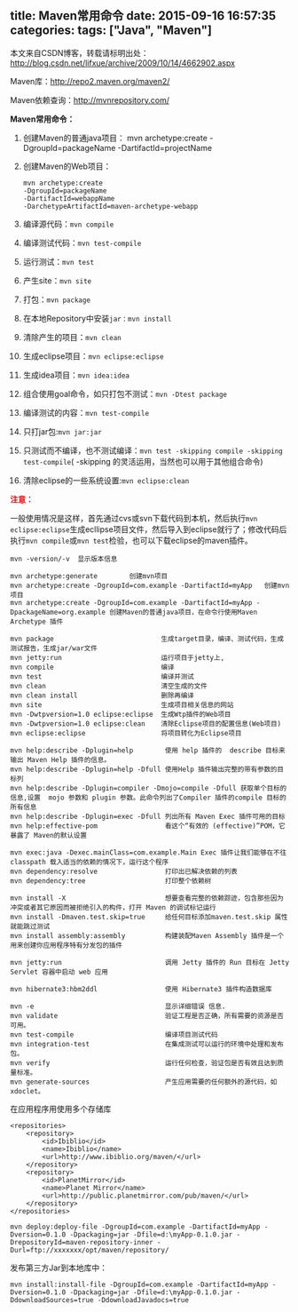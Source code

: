 title: Maven常用命令
date: 2015-09-16 16:57:35
categories:
tags: ["Java", "Maven"]
---
> 
本文来自CSDN博客，转载请标明出处：http://blog.csdn.net/lifxue/archive/2009/10/14/4662902.aspx 

Maven库：http://repo2.maven.org/maven2/

Maven依赖查询：http://mvnrepository.com/

**Maven常用命令：**

1. 创建Maven的普通java项目： 
   mvn archetype:create 
   -DgroupId=packageName 
   -DartifactId=projectName  
2. 创建Maven的Web项目：

    ```   
    mvn archetype:create
    -DgroupId=packageName
    -DartifactId=webappName
    -DarchetypeArtifactId=maven-archetype-webapp
    ```
3. 编译源代码：`mvn compile`
4. 编译测试代码：`mvn test-compile`  
5. 运行测试：`mvn test`
6. 产生site：`mvn site`
7. 打包：`mvn package` 
8. 在本地Repository中安装`jar：mvn install`
9. 清除产生的项目：`mvn clean`
10. 生成eclipse项目：`mvn eclipse:eclipse`
11. 生成idea项目：`mvn idea:idea`
12. 组合使用goal命令，如只打包不测试：`mvn -Dtest package`  
13. 编译测试的内容：`mvn test-compile`
14. 只打jar包:`mvn jar:jar`
15. 只测试而不编译，也不测试编译：`mvn test -skipping compile -skipping test-compile`( -skipping 的灵活运用，当然也可以用于其他组合命令)  
16. 清除eclipse的一些系统设置:`mvn eclipse:clean`

<font color="red">**注意：**</font> 

一般使用情况是这样，首先通过cvs或svn下载代码到本机，然后执行`mvn eclipse:eclipse`生成ecllipse项目文件，然后导入到eclipse就行了；修改代码后执行`mvn compile`或`mvn test`检验，也可以下载eclipse的maven插件。
```
mvn -version/-v  显示版本信息

mvn archetype:generate        创建mvn项目 
mvn archetype:create -DgroupId=com.example -DartifactId=myApp   创建mvn项目 
mvn archetype:create -DgroupId=com.example -DartifactId=myApp -DpackageName=org.example 创建Maven的普通java项目，在命令行使用Maven Archetype 插件

mvn package                           生成target目录，编译、测试代码，生成测试报告，生成jar/war文件 
mvn jetty:run                         运行项目于jetty上, 
mvn compile                           编译 
mvn test                              编译并测试 
mvn clean                             清空生成的文件
mvn clean install                     删除再编译 
mvn site                              生成项目相关信息的网站 
mvn -Dwtpversion=1.0 eclipse:eclipse  生成Wtp插件的Web项目 
mvn -Dwtpversion=1.0 eclipse:clean    清除Eclipse项目的配置信息(Web项目) 
mvn eclipse:eclipse                   将项目转化为Eclipse项目

mvn help:describe -Dplugin=help        使用 help 插件的  describe 目标来输出 Maven Help 插件的信息。 
mvn help:describe -Dplugin=help -Dfull 使用Help 插件输出完整的带有参数的目标列 
mvn help:describe -Dplugin=compiler -Dmojo=compile -Dfull 获取单个目标的信息,设置  mojo 参数和 plugin 参数。此命令列出了Compiler 插件的compile 目标的所有信息
mvn help:describe -Dplugin=exec -Dfull 列出所有 Maven Exec 插件可用的目标 
mvn help:effective-pom                 看这个“有效的 (effective)”POM，它暴露了 Maven的默认设置 

mvn exec:java -Dexec.mainClass=com.example.Main Exec 插件让我们能够在不往 classpath 载入适当的依赖的情况下，运行这个程序 
mvn dependency:resolve                 打印出已解决依赖的列表 
mvn dependency:tree                    打印整个依赖树 

mvn install -X                         想要查看完整的依赖踪迹，包含那些因为冲突或者其它原因而被拒绝引入的构件，打开 Maven 的调试标记运行 
mvn install -Dmaven.test.skip=true     给任何目标添加maven.test.skip 属性就能跳过测试 
mvn install assembly:assembly          构建装配Maven Assembly 插件是一个用来创建你应用程序特有分发包的插件 

mvn jetty:run                          调用 Jetty 插件的 Run 目标在 Jetty Servlet 容器中启动 web 应用 

mvn hibernate3:hbm2ddl                 使用 Hibernate3 插件构造数据库

mvn -e                                 显示详细错误 信息. 
mvn validate                           验证工程是否正确，所有需要的资源是否可用。 
mvn test-compile                       编译项目测试代码 
mvn integration-test                   在集成测试可以运行的环境中处理和发布包。 
mvn verify                             运行任何检查，验证包是否有效且达到质量标准。     
mvn generate-sources                   产生应用需要的任何额外的源代码，如xdoclet。 
```
在应用程序用使用多个存储库
```
<repositories>    
    <repository>      
        <id>Ibiblio</id>      
        <name>Ibiblio</name>      
        <url>http://www.ibiblio.org/maven/</url>    
    </repository>    
    <repository>      
        <id>PlanetMirror</id>      
        <name>Planet Mirror</name>      
        <url>http://public.planetmirror.com/pub/maven/</url>    
    </repository>  
</repositories> 
```

```
mvn deploy:deploy-file -DgroupId=com.example -DartifactId=myApp -Dversion=0.1.0 -Dpackaging=jar -Dfile=d:\myApp-0.1.0.jar -DrepositoryId=maven-repository-inner -Durl=ftp://xxxxxxx/opt/maven/repository/ 
```

发布第三方Jar到本地库中： 
```
mvn install:install-file -DgroupId=com.example -DartifactId=myApp -Dversion=0.1.0 -Dpackaging=jar -Dfile=d:\myApp-0.1.0.jar -DdownloadSources=true -DdownloadJavadocs=true 
```